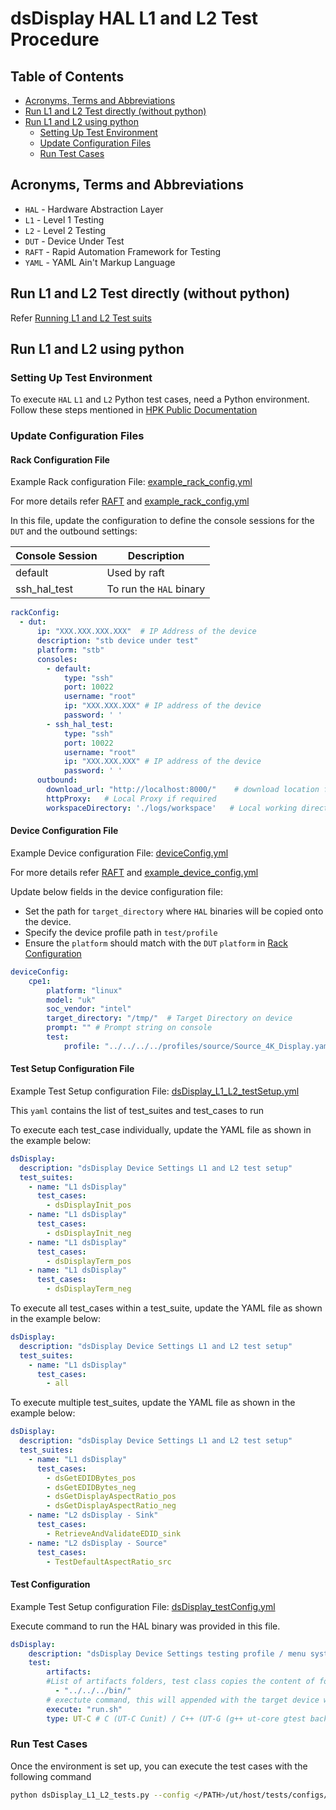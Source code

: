 # dsDisplay HAL L1 and L2 Test Procedure

## Table of Contents

- [Acronyms, Terms and Abbreviations](#acronyms-terms-and-abbreviations)
- [Run L1 and L2 Test directly (without python)](#run-l1-and-l2-test-directly-without-python)
- [Run L1 and L2 using python](#run-l1-and-l2-using-python)
  - [Setting Up Test Environment](#setting-up-test-environment)
  - [Update Configuration Files](#update-configuration-files)
  - [Run Test Cases](#run-test-cases)

## Acronyms, Terms and Abbreviations

- `HAL`    - Hardware Abstraction Layer
- `L1`     - Level 1 Testing
- `L2`     - Level 2 Testing
- `DUT`    - Device Under Test
- `RAFT`   - Rapid Automation Framework for Testing
- `YAML`   - YAML Ain't Markup Language

## Run L1 and L2 Test directly (without python)

Refer [Running L1 and L2 Test suits](https://github.com/rdkcentral/rdk-hpk-documentation/tree/1.4.5?tab=readme-ov-file#running-the-l1-l2-test-suite-on-the-target)

## Run L1 and L2 using python

### Setting Up Test Environment

To execute `HAL` `L1` and `L2` Python test cases, need a Python environment. Follow these steps mentioned in [HPK Public Documentation](https://github.com/rdkcentral/rdk-hpk-documentation/?tab=readme-ov-file#installing-the-python-environment-for-l3-testing-suite)

### Update Configuration Files

#### Rack Configuration File

Example Rack configuration File: [example_rack_config.yml](../../../../ut/host/tests/configs/example_rack_config.yml)

For more details refer [RAFT](https://github.com/rdkcentral/python_raft/blob/1.0.0/README.md) and [example_rack_config.yml](https://github.com/rdkcentral/python_raft/blob/1.0.0/examples/configs/example_rack_config.yml)

In this file, update the configuration to define the console sessions for the `DUT` and the outbound settings:

|Console Session|Description|
|---------------|-----------|
|default|Used by raft|
|ssh_hal_test|To run the `HAL` binary|

```yaml
rackConfig:
  - dut:
      ip: "XXX.XXX.XXX.XXX"  # IP Address of the device
      description: "stb device under test"
      platform: "stb"
      consoles:
        - default:
            type: "ssh"
            port: 10022
            username: "root"
            ip: "XXX.XXX.XXX" # IP address of the device
            password: ' '
        - ssh_hal_test:
            type: "ssh"
            port: 10022
            username: "root"
            ip: "XXX.XXX.XXX" # IP address of the device
            password: ' '
      outbound:
        download_url: "http://localhost:8000/"    # download location for the CPE device
        httpProxy:   # Local Proxy if required
        workspaceDirectory: './logs/workspace'   # Local working directory
```

#### Device Configuration File

Example Device configuration File: [deviceConfig.yml](ut/host/tests/configs/deviceConfig.yml)

For more details refer [RAFT](https://github.com/rdkcentral/python_raft/blob/1.0.0/README.md) and [example_device_config.yml](https://github.com/rdkcentral/python_raft/blob/1.0.0/examples/configs/example_device_config.yml)

Update below fields in the device configuration file:

- Set the path for `target_directory` where `HAL` binaries will be copied onto the device.
- Specify the device profile path in `test/profile`
- Ensure the `platform` should match with the `DUT` `platform` in [Rack Configuration](#rack-configuration-file)

```yaml
deviceConfig:
    cpe1:
        platform: "linux"
        model: "uk"
        soc_vendor: "intel"
        target_directory: "/tmp/"  # Target Directory on device
        prompt: "" # Prompt string on console
        test:
            profile: "../../../../profiles/source/Source_4K_Display.yaml"
```

#### Test Setup Configuration File

Example Test Setup configuration File: [dsDisplay_L1_L2_testSetup.yml](../../../../ut/host/tests/L1_L2_TestCases/dsDisplay/dsDisplay_L1_L2_testSetup.yml)

This `yaml` contains the list of test_suites and test_cases to run

To execute each test_case individually, update the YAML file as shown in the example below:

```yaml
dsDisplay:
  description: "dsDisplay Device Settings L1 and L2 test setup"
  test_suites:
    - name: "L1 dsDisplay"
      test_cases:
        - dsDisplayInit_pos
    - name: "L1 dsDisplay"
      test_cases:
        - dsDisplayInit_neg
    - name: "L1 dsDisplay"
      test_cases:
        - dsDisplayTerm_pos
    - name: "L1 dsDisplay"
      test_cases:
        - dsDisplayTerm_neg
```

To execute all test_cases within a test_suite, update the YAML file as shown in the example below:

```yaml
dsDisplay:
  description: "dsDisplay Device Settings L1 and L2 test setup"
  test_suites:
    - name: "L1 dsDisplay"
      test_cases:
        - all
```

To execute multiple test_suites, update the YAML file as shown in the example below:

```yaml
dsDisplay:
  description: "dsDisplay Device Settings L1 and L2 test setup"
  test_suites:
    - name: "L1 dsDisplay"
      test_cases:
        - dsGetEDIDBytes_pos
        - dsGetEDIDBytes_neg
        - dsGetDisplayAspectRatio_pos
        - dsGetDisplayAspectRatio_neg
    - name: "L2 dsDisplay - Sink"
      test_cases:
        - RetrieveAndValidateEDID_sink
    - name: "L2 dsDisplay - Source"
      test_cases:
        - TestDefaultAspectRatio_src
```

#### Test Configuration

Example Test Setup configuration File: [dsDisplay_testConfig.yml](../../../../ut/host/tests/dsClasses/dsDisplay_testConfig.yml)

Execute command to run the HAL binary was provided in this file.

```yaml
dsDisplay:
    description: "dsDisplay Device Settings testing profile / menu system for UT"
    test:
        artifacts:
        #List of artifacts folders, test class copies the content of folder to the target device workspace
          - "../../../bin/"
        # exectute command, this will appended with the target device workspace path
        execute: "run.sh"
        type: UT-C # C (UT-C Cunit) / C++ (UT-G (g++ ut-core gtest backend))
```

### Run Test Cases

Once the environment is set up, you can execute the test cases with the following command

```bash
python dsDisplay_L1_L2_tests.py --config </PATH>/ut/host/tests/configs/example_rack_config.yml --deviceConfig </PATH>/ut/host/tests/configs/deviceConfig.yml
```